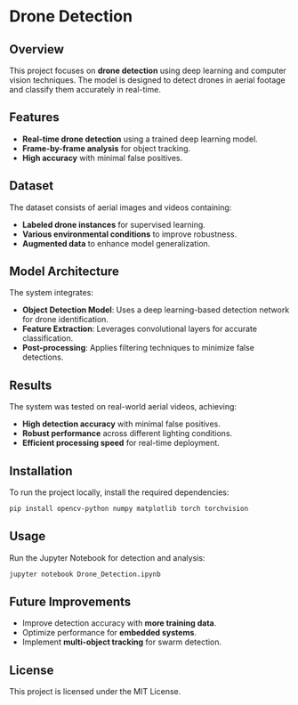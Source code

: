 # Drone Detection

## Overview
This project focuses on **drone detection** using deep learning and computer vision techniques. The model is designed to detect drones in aerial footage and classify them accurately in real-time.

## Features
- **Real-time drone detection** using a trained deep learning model.
- **Frame-by-frame analysis** for object tracking.
- **High accuracy** with minimal false positives.

## Dataset
The dataset consists of aerial images and videos containing:
- **Labeled drone instances** for supervised learning.
- **Various environmental conditions** to improve robustness.
- **Augmented data** to enhance model generalization.

## Model Architecture
The system integrates:
- **Object Detection Model**: Uses a deep learning-based detection network for drone identification.
- **Feature Extraction**: Leverages convolutional layers for accurate classification.
- **Post-processing**: Applies filtering techniques to minimize false detections.

## Results
The system was tested on real-world aerial videos, achieving:
- **High detection accuracy** with minimal false positives.
- **Robust performance** across different lighting conditions.
- **Efficient processing speed** for real-time deployment.

## Installation
To run the project locally, install the required dependencies:
```sh
pip install opencv-python numpy matplotlib torch torchvision
```

## Usage
Run the Jupyter Notebook for detection and analysis:
```sh
jupyter notebook Drone_Detection.ipynb
```

## Future Improvements
- Improve detection accuracy with **more training data**.
- Optimize performance for **embedded systems**.
- Implement **multi-object tracking** for swarm detection.

## License
This project is licensed under the MIT License.
